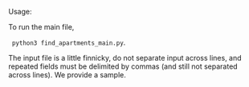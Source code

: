 Usage:

To run the main file,

```` python3 find_apartments_main.py````.

The input file is a little finnicky, do not separate input across lines, and repeated fields
must be delimited by commas (and still not separated across lines).  We provide a sample.
